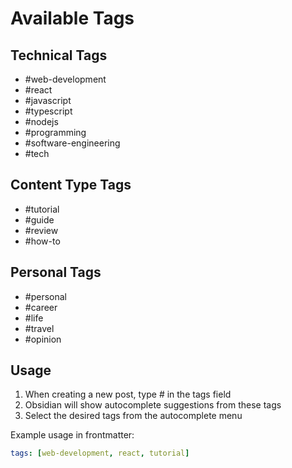 # Available Tags

## Technical Tags
- #web-development
- #react
- #javascript
- #typescript
- #nodejs
- #programming
- #software-engineering
- #tech

## Content Type Tags
- #tutorial
- #guide
- #review
- #how-to

## Personal Tags
- #personal
- #career
- #life
- #travel
- #opinion

## Usage
1. When creating a new post, type # in the tags field
2. Obsidian will show autocomplete suggestions from these tags
3. Select the desired tags from the autocomplete menu

Example usage in frontmatter:
```yaml
tags: [web-development, react, tutorial]
``` 